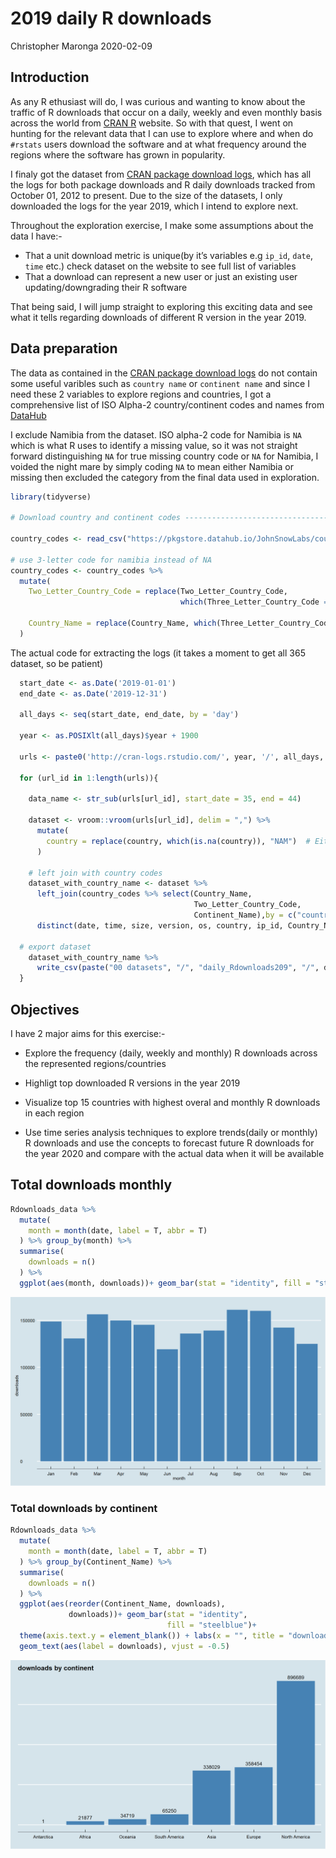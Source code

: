 2019 daily R downloads
================
Christopher Maronga
2020-02-09

## Introduction

As any R ethusiast will do, I was curious and wanting to know about the
traffic of R downloads that occur on a daily, weekly and even monthly
basis across the world from [CRAN R](https://cran.r-project.org/)
website. So with that quest, I went on hunting for the relevant data
that I can use to explore where and when do `#rstats` users download the
software and at what frequency around the regions where the software has
grown in popularity.

I finaly got the dataset from [CRAN package download
logs](http://cran-logs.rstudio.com/), which has all the logs for both
package downloads and R daily downloads tracked from October 01, 2012 to
present. Due to the size of the datasets, I only downloaded the logs for
the year 2019, which I intend to explore next.

Throughout the exploration exercise, I make some assumptions about the
data I have:-

  - That a unit download metric is unique(by it’s variables e.g `ip_id`,
    `date`, `time` etc.) check dataset on the website to see full list
    of variables
  - That a download can represent a new user or just an existing user
    updating/downgrading their R software

That being said, I will jump straight to exploring this exciting data
and see what it tells regarding downloads of different R version in the
year 2019.

## Data preparation

The data as contained in the [CRAN package download
logs](http://cran-logs.rstudio.com/) do not contain some useful varibles
such as `country name` or `continent name` and since I need these 2
variables to explore regions and countries, I got a comprehensive list
of ISO Alpha-2 country/continent codes and names from
[DataHub](https://datahub.io/JohnSnowLabs/country-and-continent-codes-list)

I exclude Namibia from the dataset. ISO alpha-2 code for Namibia is `NA`
which is what R uses to identify a missing value, so it was not straight
forward distinguishing `NA` for true missing country code or `NA` for
Namibia, I voided the night mare by simply coding `NA` to mean either
Namibia or missing then excluded the category from the final data used
in exploration.

``` r
library(tidyverse)

# Download country and continent codes ------------------------------------

country_codes <- read_csv("https://pkgstore.datahub.io/JohnSnowLabs/country-and-continent-codes-list/country-and-continent-codes-list-csv_csv/data/b7876b7f496677669644f3d1069d3121/country-and-continent-codes-list-csv_csv.csv")

# use 3-letter code for namibia instead of NA
country_codes <- country_codes %>% 
  mutate(
    Two_Letter_Country_Code = replace(Two_Letter_Country_Code, 
                                      which(Three_Letter_Country_Code == "NAM"), "NAM"),
    
    Country_Name = replace(Country_Name, which(Three_Letter_Country_Code == "NAM"), "Missing/Namibia")
  )
```

The actual code for extracting the logs (it takes a moment to get all
365 dataset, so be patient)

``` r
  start_date <- as.Date('2019-01-01')
  end_date <- as.Date('2019-12-31')

  all_days <- seq(start_date, end_date, by = 'day')

  year <- as.POSIXlt(all_days)$year + 1900
  
  urls <- paste0('http://cran-logs.rstudio.com/', year, '/', all_days, "-r",'.csv.gz')
  
  for (url_id in 1:length(urls)){
    
    data_name <- str_sub(urls[url_id], start_date = 35, end = 44)
  
    dataset <- vroom::vroom(urls[url_id], delim = ",") %>% 
      mutate(
        country = replace(country, which(is.na(country)), "NAM")  # Either missing or belongs to Namibia (NA)
      )
    
    # left join with country codes
    dataset_with_country_name <- dataset %>%   
      left_join(country_codes %>% select(Country_Name, 
                                         Two_Letter_Country_Code, 
                                         Continent_Name),by = c("country" = "Two_Letter_Country_Code")) %>% 
      distinct(date, time, size, version, os, country, ip_id, Country_Name, Continent_Name, .keep_all = T)
    
  # export dataset
    dataset_with_country_name %>% 
      write_csv(paste("00 datasets", "/", "daily_Rdownloads209", "/", data_name, ".csv", sep = ""))
  }
```

## Objectives

I have 2 major aims for this exercise:-

  - Explore the frequency (daily, weekly and monthly) R downloads across
    the represented regions/countries

  - Highligt top downloaded R versions in the year 2019

  - Visualize top 15 countries with highest overal and monthly R
    downloads in each region

  - Use time series analysis techniques to explore trends(daily or
    monthly) R downloads and use the concepts to forecast future R
    downloads for the year 2020 and compare with the actual data when it
    will be available

## Total downloads monthly

``` r
Rdownloads_data %>% 
  mutate(
    month = month(date, label = T, abbr = T)
  ) %>% group_by(month) %>% 
  summarise(
    downloads = n()
  ) %>% 
  ggplot(aes(month, downloads))+ geom_bar(stat = "identity", fill = "steelblue")
```

![](02_explore_and_analyze_files/figure-gfm/unnamed-chunk-3-1.png)<!-- -->

### Total downloads by continent

``` r
Rdownloads_data %>% 
  mutate(
    month = month(date, label = T, abbr = T)
  ) %>% group_by(Continent_Name) %>% 
  summarise(
    downloads = n()
  ) %>% 
  ggplot(aes(reorder(Continent_Name, downloads), 
             downloads))+ geom_bar(stat = "identity", 
                                   fill = "steelblue")+
  theme(axis.text.y = element_blank()) + labs(x = "", title = "downloads by continent", y = "")+
  geom_text(aes(label = downloads), vjust = -0.5)
```

![](02_explore_and_analyze_files/figure-gfm/unnamed-chunk-4-1.png)<!-- -->
